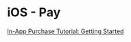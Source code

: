 # iOS - Pay

[In-App Purchase Tutorial: Getting Started](https://www.raywenderlich.com/5456-in-app-purchase-tutorial-getting-started)
